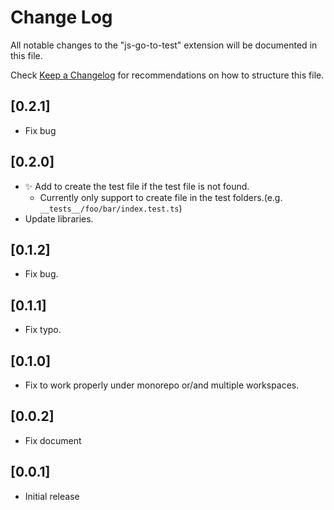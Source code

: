 # Change Log

All notable changes to the "js-go-to-test" extension will be documented in this file.

Check [Keep a Changelog](http://keepachangelog.com/) for recommendations on how to structure this file.

## [0.2.1]

- Fix bug

## [0.2.0]

- ✨ Add to create the test file if the test file is not found.
  - Currently only support to create file in the test folders.(e.g. `__tests__/foo/bar/index.test.ts`)
- Update libraries.

## [0.1.2]

- Fix bug.

## [0.1.1]

- Fix typo.

## [0.1.0]

- Fix to work properly under monorepo or/and multiple workspaces.

## [0.0.2]

- Fix document

## [0.0.1]

- Initial release

